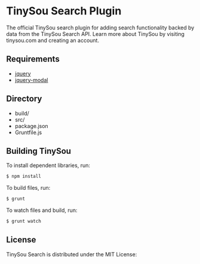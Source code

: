 TinySou Search Plugin
=========
The official TinySou search plugin for adding search functionality backed by data from the TinySou Search API. Learn more about TinySou by visiting tinysou.com and creating an account.

Requirements
---------
* [jquery](https://github.com/jquery/jquery)
* [jquery-modal](https://github.com/kylefox/jquery-modal)

Directory
---------
* build/
* src/
* package.json
* Gruntfile.js

Building TinySou
---------

To install dependent libraries, run:

~~~ sh
$ npm install
~~~

To build files, run:

~~~ sh
$ grunt
~~~

To watch files and build, run:

~~~ sh
$ grunt watch
~~~

License
---------
TinySou Search is distributed under the MIT License:
